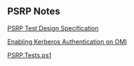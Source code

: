 ## PSRP Notes

[PSRP Test Design Specification](https://github.com/PowerShell/psl-omi-provider/blob/AutomationTest/test/TestDesign/TestDesignSpecificationForPSRP.md)

[Enabling Kerberos Authentication on OMI](https://github.com/Microsoft/omi/blob/master/Unix/doc/setup-kerberos-omi.md)

[PSRP.Tests.ps1](https://github.com/PowerShell/psl-omi-provider/blob/master/test/PSRP.Tests.ps1)

